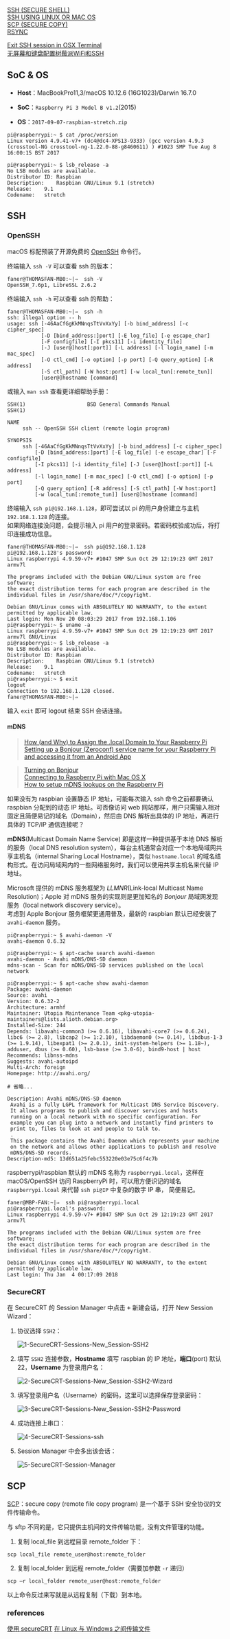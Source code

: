 [SSH (SECURE SHELL)](https://www.raspberrypi.org/documentation/remote-access/ssh/README.md)  
[SSH USING LINUX OR MAC OS](https://www.raspberrypi.org/documentation/remote-access/ssh/unix.md)  
[SCP (SECURE COPY)](https://www.raspberrypi.org/documentation/remote-access/ssh/scp.md)  
[RSYNC](https://www.raspberrypi.org/documentation/remote-access/ssh/rsync.md)  

[Exit SSH session in OSX Terminal](https://superuser.com/questions/404103/exit-ssh-session-in-osx-terminal)  
[无屏幕和键盘配置树莓派WiFi和SSH](http://shumeipai.nxez.com/2017/09/13/raspberry-pi-network-configuration-before-boot.html?variant=zh-cn)  

## SoC & OS
- **Host**：MacBookPro11,3/macOS 10.12.6 (16G1023)/Darwin 16.7.0  

- **SoC**：`Raspberry Pi 3 Model B v1.2`(2015)  
- **OS**：`2017-09-07-raspbian-stretch.zip`  

```Shell
pi@raspberrypi:~ $ cat /proc/version
Linux version 4.9.41-v7+ (dc4@dc4-XPS13-9333) (gcc version 4.9.3 (crosstool-NG crosstool-ng-1.22.0-88-g8460611) ) #1023 SMP Tue Aug 8 16:00:15 BST 2017

pi@raspberrypi:~ $ lsb_release -a
No LSB modules are available.
Distributor ID:	Raspbian
Description:	Raspbian GNU/Linux 9.1 (stretch)
Release:	9.1
Codename:	stretch
```

## SSH
### OpenSSH
macOS 标配预装了开源免费的 [OpenSSH](http://www.openssh.com/) 命令行。

终端输入 `ssh -V` 可以查看 ssh 的版本：

```Shell
faner@THOMASFAN-MB0:~|⇒  ssh -V
OpenSSH_7.6p1, LibreSSL 2.6.2
```

终端输入 `ssh -h` 可以查看 ssh 的帮助：

```Shell
faner@THOMASFAN-MB0:~|⇒  ssh -h
ssh: illegal option -- h
usage: ssh [-46AaCfGgKkMNnqsTtVvXxYy] [-b bind_address] [-c cipher_spec]
           [-D [bind_address:]port] [-E log_file] [-e escape_char]
           [-F configfile] [-I pkcs11] [-i identity_file]
           [-J [user@]host[:port]] [-L address] [-l login_name] [-m mac_spec]
           [-O ctl_cmd] [-o option] [-p port] [-Q query_option] [-R address]
           [-S ctl_path] [-W host:port] [-w local_tun[:remote_tun]]
           [user@]hostname [command]
```

或输入 `man ssh` 查看更详细帮助手册：

```Shell
SSH(1)                    BSD General Commands Manual                   SSH(1)

NAME
     ssh -- OpenSSH SSH client (remote login program)

SYNOPSIS
     ssh [-46AaCfGgKkMNnqsTtVvXxYy] [-b bind_address] [-c cipher_spec]
         [-D [bind_address:]port] [-E log_file] [-e escape_char] [-F configfile]
         [-I pkcs11] [-i identity_file] [-J [user@]host[:port]] [-L address]
         [-l login_name] [-m mac_spec] [-O ctl_cmd] [-o option] [-p port]
         [-Q query_option] [-R address] [-S ctl_path] [-W host:port]
         [-w local_tun[:remote_tun]] [user@]hostname [command]
```

终端输入 `ssh pi@192.168.1.128`，即可尝试以 pi 的用户身份建立与主机 `192.168.1.128` 的连接。  
如果网络连接没问题，会提示输入 pi 用户的登录密码。若密码校验成功后，将打印连接成功信息。  

```Shell
faner@THOMASFAN-MB0:~|⇒  ssh pi@192.168.1.128
pi@192.168.1.128's password: 
Linux raspberrypi 4.9.59-v7+ #1047 SMP Sun Oct 29 12:19:23 GMT 2017 armv7l

The programs included with the Debian GNU/Linux system are free software;
the exact distribution terms for each program are described in the
individual files in /usr/share/doc/*/copyright.

Debian GNU/Linux comes with ABSOLUTELY NO WARRANTY, to the extent
permitted by applicable law.
Last login: Mon Nov 20 08:03:29 2017 from 192.168.1.106
pi@raspberrypi:~ $ uname -a
Linux raspberrypi 4.9.59-v7+ #1047 SMP Sun Oct 29 12:19:23 GMT 2017 armv7l GNU/Linux
pi@raspberrypi:~ $ lsb_release -a
No LSB modules are available.
Distributor ID:	Raspbian
Description:	Raspbian GNU/Linux 9.1 (stretch)
Release:	9.1
Codename:	stretch
pi@raspberrypi:~ $ exit
logout
Connection to 192.168.1.128 closed.
faner@THOMASFAN-MB0:~|⇒  
```

输入 `exit` 即可 logout 结束 SSH 会话连接。

#### mDNS
> [How (and Why) to Assign the .local Domain to Your Raspberry Pi](https://www.howtogeek.com/167190/how-and-why-to-assign-the-.local-domain-to-your-raspberry-pi/)  
> [Setting up a Bonjour (Zeroconf) service name for your Raspberry Pi and accessing it from an Android App](http://www.dodgycoder.net/2015/02/setting-up-bonjourzeroconfmdnsnsd.html)  

> [Turning on Bonjour](https://gist.github.com/stonehippo/5642771)  
> [Connecting to Raspberry Pi with Mac OS X](http://raspberry.znix.com/2013/03/connecting-to-raspberry-pi-with-mac-os-x.html)  
> [How to setup mDNS lookups on the Raspberry Pi](http://root42.blogspot.com/2015/02/how-to-setup-mdns-lookups-on-raspberry.html)  

如果没有为 raspbian 设置静态 IP 地址，可能每次输入 ssh 命令之前都要确认 raspbian 分配到的动态 IP 地址。可否像访问 web 网站那样，用户只需输入相对固定且简便易记的域名（Domain），然后由 DNS 解析出具体的 IP 地址，再进行具体的 TCP/IP 通信连接呢？ 

**mDNS**(Multicast Domain Name Service)  即是这样一种提供基于本地 DNS 解析的服务（local DNS resolution system），每台主机通常会对应一个本地局域网共享主机名（internal Sharing Local Hostname），类似 `hostname.local` 的域名结构形式。在访问局域网内的一些网络服务时，我们可以使用共享主机名来代替 IP 地址。

Microsoft 提供的 mDNS 服务框架为 *LLMNR*(Link-local Multicast Name Resolution)；Apple 对 mDNS 服务的实现则是更加知名的 *Bonjour* 局域网发现服务（local network discovery service）。  
考虑到 Apple Bonjour 服务框架更通用普及，最新的 raspbian 默认已经安装了 `avahi-daemon` 服务。

```shell
pi@raspberrypi:~ $ avahi-daemon -V
avahi-daemon 0.6.32

pi@raspberrypi:~ $ apt-cache search avahi-daemon
avahi-daemon - Avahi mDNS/DNS-SD daemon
mdns-scan - Scan for mDNS/DNS-SD services published on the local network

pi@raspberrypi:~ $ apt-cache show avahi-daemon
Package: avahi-daemon
Source: avahi
Version: 0.6.32-2
Architecture: armhf
Maintainer: Utopia Maintenance Team <pkg-utopia-maintainers@lists.alioth.debian.org>
Installed-Size: 244
Depends: libavahi-common3 (>= 0.6.16), libavahi-core7 (>= 0.6.24), libc6 (>= 2.8), libcap2 (>= 1:2.10), libdaemon0 (>= 0.14), libdbus-1-3 (>= 1.9.14), libexpat1 (>= 2.0.1), init-system-helpers (>= 1.18~), adduser, dbus (>= 0.60), lsb-base (>= 3.0-6), bind9-host | host
Recommends: libnss-mdns
Suggests: avahi-autoipd
Multi-Arch: foreign
Homepage: http://avahi.org/

# 省略...

Description: Avahi mDNS/DNS-SD daemon
 Avahi is a fully LGPL framework for Multicast DNS Service Discovery.
 It allows programs to publish and discover services and hosts
 running on a local network with no specific configuration. For
 example you can plug into a network and instantly find printers to
 print to, files to look at and people to talk to.
 .
 This package contains the Avahi Daemon which represents your machine
 on the network and allows other applications to publish and resolve
 mDNS/DNS-SD records.
Description-md5: 13d651a25febc553220e03e75c6f4c7b
```

raspberrypi/raspbian 默认的 mDNS 名称为 `raspberrypi.local`，这样在 macOS/OpenSSH 访问 RaspberryPi 时，可以用方便识记的域名 `raspberrypi.lcoal` 来代替 `ssh pi@IP` 中复杂的数字 IP 串， 简便易记。

```shell
faner@MBP-FAN:~|⇒  ssh pi@raspberrypi.local
pi@raspberrypi.local's password: 
Linux raspberrypi 4.9.59-v7+ #1047 SMP Sun Oct 29 12:19:23 GMT 2017 armv7l

The programs included with the Debian GNU/Linux system are free software;
the exact distribution terms for each program are described in the
individual files in /usr/share/doc/*/copyright.

Debian GNU/Linux comes with ABSOLUTELY NO WARRANTY, to the extent
permitted by applicable law.
Last login: Thu Jan  4 00:17:09 2018
```

### SecureCRT
在 SecureCRT 的 Session Manager 中点击 <kbd>+</kbd> 新建会话，打开 New Session Wizard：

1. 协议选择 `SSH2`：

	![1-SecureCRT-Sessions-New_Session-SSH2](SecureCRT/1-SecureCRT-Sessions-New_Session-SSH2.png)

2. 填写 `SSH2` 连接参数，**Hostname** 填写 raspbian 的 IP 地址，**端口**(port) 默认 22，**Username** 为登录用户名：

	![2-SecureCRT-Sessions-New_Session-SSH2-Wizard](SecureCRT/2-SecureCRT-Sessions-New_Session-SSH2-Wizard.png)

3. 填写登录用户名（Username）的密码，这里可以选择保存登录密码：

	![3-SecureCRT-Sessions-New_Session-SSH2-Password](SecureCRT/3-SecureCRT-Sessions-New_Session-SSH2-Password.png)

4. 成功连接上串口：

	![4-SecureCRT-Sessions-ssh](SecureCRT/4-SecureCRT-Sessions-ssh.png)

5. Session Manager 中会多出该会话：

	![5-SecureCRT-Session-Manager](SecureCRT/5-SecureCRT-Session-Manager.png)

## SCP
[SCP](http://blog.163.com/fjm_520/blog/static/18904914820119284847660/)：secure copy (remote file copy program) 是一个基于 SSH 安全协议的文件传输命令。

与 sftp 不同的是，它只提供主机间的文件传输功能，没有文件管理的功能。

1. 复制 local_file 到远程目录 remote_folder 下：

```Shell
scp local_file remote_user@host:remote_folder
```

2. 复制 local_folder 到远程 remote_folder（需要加参数 `-r` 递归）

```Shell
scp –r local_folder remote_user@host:remote_folder
```

以上命令反过来写就是从远程复制（下载）到本地。

### references
[使用 secureCRT](http://blog.csdn.net/u011299686/article/details/52687747) [在 Linux 与 Windows 之间传输文件](http://blog.csdn.net/rangf/article/details/6096365)  
